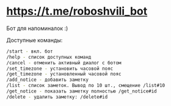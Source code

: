 # https://t.me/roboshvili_bot

Бот для напоминалок :)

Доступные команды:
```bash
/start - вкл. бот
/help - список доступных команд
/cancel - отменить активный диалог с ботом
/set_timezone - установить часовой пояс
/get_timezone - установленный часовой пояс
/add_notice - добавить заметку
/list - список заметок. Вывод по 10 шт., смещение /list#10
/get_notice - показать заметку полностью /get_notice#id
/delete - удалить заметку: /delete#id
```
